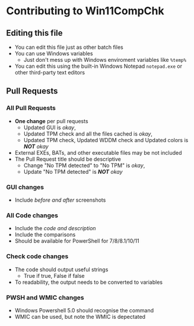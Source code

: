 # Contributing to Win11CompChk

## Editing this file
- You can edit this file just as other batch files
- You can use Windows variables
   - Just don't mess up with Windows enviroment variables like `%temp%`
- You can edit this using the built-in Windows Notepad `notepad.exe` or other third-party text editors

## Pull Requests

### All Pull Requests
- **One change** per pull requests
   - Updated GUI is *okay*,
   - Updated TPM check and all the files cached is *okay*,
   - Updated TPM check, Updated WDDM check and Updated colors is ***NOT** okay*
- External EXEs, BATs, and other executable files may be not included
- The Pull Request title should be descriptive
   - Change "No TPM detected" to "No TPM" is *okay*,
   - Update "No TPM detected" is ***NOT** okay*

### GUI changes
- Include *before and after* screenshots

### All Code changes
- Include the *code and description*
- Include the comparisons
- Should be available for PowerShell for 7/8/8.1/10/11

### Check code changes
- The code should output useful strings
   - True if true, False if false
- To readability, the output needs to be converted to variables

### PWSH and WMIC changes
- Windows Powershell 5.0 should recognise the command
- WMIC can be used, but note the WMIC is depectated

